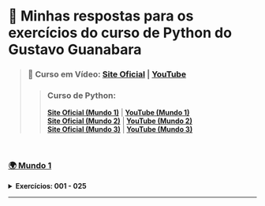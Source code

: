 # 🐍 Minhas respostas para os exercícios do curso de Python do Gustavo Guanabara

> ### 📘 Curso em Vídeo: [Site Oficial](https://www.cursoemvideo.com/) | [YouTube](https://youtube.com/channel/UCrWvhVmt0Qac3HgsjQK62FQ?si=xqRIhiYg0EZnGnbP)
>> ### Curso de Python:  
>> [**Site Oficial (Mundo 1)**](https://www.cursoemvideo.com/curso/python-3-mundo-1/) | [**YouTube (Mundo 1)**](https://youtube.com/playlist?list=PLHz_AreHm4dlKP6QQCekuIPky1CiwmdI6&si=b896Bdh7K_yvMRPT)   
>> [**Site Oficial (Mundo 2)**](https://www.cursoemvideo.com/curso/python-3-mundo-2/) | [**YouTube (Mundo 2)**](https://youtube.com/playlist?list=PLHz_AreHm4dk_nZHmxxf_J0WRAqy5Czye&si=0Xal-Rd6GPnY7kpu)  
>> [**Site Oficial (Mundo 3)**](https://www.cursoemvideo.com/curso/python-3-mundo-3/) | [**YouTube (Mundo 3)**](https://youtube.com/playlist?list=PLHz_AreHm4dksnH2jVTIVNviIMBVYyFnH&si=Z95g3aU08iGc9ZNg)  

<br>

### [🌍 Mundo 1](https://github.com/ThiagoHenriqueRm/Exerc-cios-de-Python-do-Guanabara-/tree/main/Mundo1)
<details>
  
  **<summary>Exercícios: 001 - 025</summary>**

  Aula 1 - 5 : Primeiros comandos em Python ( Ex: 001 - 002 )
  -
  
  > ---
  
  > ## [Ex001: Olá, Mundo! ](https://github.com/ThiagoHenriqueRm/Exerc-cios-de-Python-do-Guanabara-/blob/main/Mundo1/Ex001.py)
  > **Enunciado do exercício :**  
  > - Faça um programa que **escrava "Olá, Mundo!" na tala.**
  
  > ---
  
  > ## [Ex002: Saudação com o Nome do Usuário ](https://github.com/ThiagoHenriqueRm/Exerc-cios-de-Python-do-Guanabara-/blob/main/Mundo1/Ex002.py)
  > **Enunciado do exercício :**  
  > - Faça um programa que leia o **nome** de uma pessoa e **mostre uma mensagem de boas-vindas**.

  > ---

  <br>

  Aula 6 : Tipos Primitivos e Saída de Dados ( Ex: 003 - 004 )
  -
  
  > ---

  > ## [Ex003: Somando dois Numeros ](https://github.com/ThiagoHenriqueRm/Exerc-cios-de-Python-do-Guanabara-/blob/main/Mundo1/Ex003.py)
  > **Enunciado do exercício :**  
  > - Crie um programa que leia **dois númeors** e mostre a **soma entre eles**.
  
  > ---
  
  > ## [Ex004: Analisando o Tipo e Informações de um Dado ](https://github.com/ThiagoHenriqueRm/Exerc-cios-de-Python-do-Guanabara-/blob/main/Mundo1/Ex004.py)
  > **Enunciado do exercício :**  
  > - Feça um programa que **leia algo** pelo teclado **e mostre** na tela o seu **tipo primitivo** e **todas as finformações possieis** sobra ela.

  > ---

  <br>
  
  Aula 7 : Operadores Aritméticos ( Ex: 005 - 015 )
  -
  > ---
  
  > ## [Ex005: Sucessor e Antecessor de um Número ](https://github.com/ThiagoHenriqueRm/Exerc-cios-de-Python-do-Guanabara-/blob/main/Mundo1/Ex005.py)
  > **Enunciado do exercício :**  
  > - Faça um programa que **leia um número** inteiro **e mostr**e na tela o seu **sucessor** e seu **antecessor**.
  
  > ---
  
  > ## [Ex006: Dobro, Triplo e Raiz Quadrada ](https://github.com/ThiagoHenriqueRm/Exerc-cios-de-Python-do-Guanabara-/blob/main/Mundo1/Ex006.py)
  > **Enunciado do exercício :**  
  > - Crie um algoritmo que leia um número e mostre o seu **Dobro**, **Triplo** e a **Raiz Quadrada**.
  
  > ---
  
  > ## [Ex007: Média de Duas Notas ](https://github.com/ThiagoHenriqueRm/Exerc-cios-de-Python-do-Guanabara-/blob/main/Mundo1/Ex007.py)
  > **Enunciado do exercício :**  
  > - Desenvolva um programa que **leia as duas notas** de um aluno, calcule e **mostre a sua média**.

  > ---

  > ## [Ex008: Conversor de Medidas ](https://github.com/ThiagoHenriqueRm/Exerc-cios-de-Python-do-Guanabara-/blob/main/Mundo1/Ex008.py)
  > **Enunciado do exercício :**  
  > - Escreva um programa que **leia um valor em metros** e o exiba **convertido em**: **km**, **hm**, **dam**, **m**, **dm**, **cm** e **mm**.

  > ---

  > ## [Ex009: Tabuada ](https://github.com/ThiagoHenriqueRm/Exerc-cios-de-Python-do-Guanabara-/blob/main/Mundo1/Ex009.py)
  > **Enunciado do exercício :**  
  > - Faça um programa que **leia um número Inteiro** qualquer e **mostre na tela a sua tabuada**.

  > ---

  > ## [Ex010: Conversor de Moedas ](https://github.com/ThiagoHenriqueRm/Exerc-cios-de-Python-do-Guanabara-/blob/main/Mundo1/Ex010.py)
  > **Enunciado do exercício :**  
  > - Crie um programa que **leia quanto dinheiro uma pessoa tem na carteira** e mostre quantos **dólares** ela pode comprar.

  > ---
 
  > ## [Ex011: Pintando Parede ](https://github.com/ThiagoHenriqueRm/Exerc-cios-de-Python-do-Guanabara-/blob/main/Mundo1/Ex011.py)
  > **Enunciado do exercício :**  
  > - Faça um programa que **leia** a **largura** e a **altura** de uma parede em metros, **calcule a sua área** e a **quantidade de tinta necessária** para pintá-la, sabendo que **cada litro de tinta pinta uma área de 2 metros quadrados**.

  > ---

  > ## [Ex012: Calculando Descontos](https://github.com/ThiagoHenriqueRm/Exerc-cios-de-Python-do-Guanabara-/blob/main/Mundo1/Ex012.py)
  > **Enunciado do exercício :**
  > - Faça um algoritmo que **leia o preço de um produto** e mostre seu novo preço, com **5% de desconto**.

  > ---
 
  > ## [Ex013: Reajuste Salarial ](https://github.com/ThiagoHenriqueRm/Exerc-cios-de-Python-do-Guanabara-/blob/main/Mundo1/Ex013.py)
  > **Enunciado do exercício :**
  >  - Faça um algoritmo que leia o salário de um funcionário e mostre seu novo salário, com 15% de aumento.

  > ---

  > ## [Ex014: Conversor de Temperaturas ](https://github.com/ThiagoHenriqueRm/Exerc-cios-de-Python-do-Guanabara-/blob/main/Mundo1/Ex014.py)
  > **Enunciado do exercício :**
  > - Escreva um programa que converta uma temperatura digitando em graus Celsius e converta para graus Fahrenheit.

  > ---

  > ## [Ex0:15 Aluguel de Carros ](https://github.com/ThiagoHenriqueRm/Exerc-cios-de-Python-do-Guanabara-/blob/main/Mundo1/Ex015.py)
  > **Enunciado do exercício :**
  > - Escreva um programa que pergunte a quantidade de Km percorridos por um carro alugado e a quantidade de dias pelos quais ele foi alugado. Calcule o preço a pagar, sabendo que o carro custa R$60 por dia e R$0,15 por Km rodado.

  > ---

  <br>

  Aula 8 : Utilizando Módulos ( Ex: 016 - 021 )
  -
  > ---

  > ## [Ex016: Quebrando um número ](https://github.com/ThiagoHenriqueRm/Exerc-cios-de-Python-do-Guanabara-/blob/main/Mundo1/Ex016.py)
  > **Enunciado do exercício :**
  > - Crie um programa que leia um número Real qualquer pelo teclado e mostre na tela a sua porção Inteira.

  > ---

  > ## [Ex017: Catetos e Hipotenusa ](https://github.com/ThiagoHenriqueRm/Exerc-cios-de-Python-do-Guanabara-/blob/main/Mundo1/Ex017.py)
  > **Enunciado do exercício :**
  > - Faça um programa que leia o comprimento do cateto oposto e do cateto adjacente de um triângulo retângulo. Calcule e mostre o comprimento da hipotenusa.

  > ---

  > ## [Ex018: Seno, Cosseno e Tangente ](https://github.com/ThiagoHenriqueRm/Exerc-cios-de-Python-do-Guanabara-/blob/main/Mundo1/Ex018.py)
  > **Enunciado do exercício :**
  > - Faça um programa que leia um ângulo qualquer e mostre na tela o valor do seno, cosseno e tangente desse ângulo.

  > ---

  > ## [Ex019: Sorteando um item na lista ](https://github.com/ThiagoHenriqueRm/Exerc-cios-de-Python-do-Guanabara-/blob/main/Mundo1/Ex019.py)
  > **Enunciado do exercício :**
  > - Um professor quer sortear um dos seus quatro alunos para apagar o quadro. Faça um programa que ajude ele, lendo o nome dos alunos e escrevendo na tela o nome do escolhido.

  > ---

  > ## [Ex020: Sorteando uma ordem na lista ](https://github.com/ThiagoHenriqueRm/Exerc-cios-de-Python-do-Guanabara-/blob/main/Mundo1/Ex020.py)
  > **Enunciado do exercício :**
  > - O mesmo professor do desafio 019 quer sortear a ordem de apresentação de trabalhos dos alunos. Faça um programa que leia o nome dos quatro alunos e mostre a ordem sorteada.

  > ---

  > ## [Ex021: Tocando um MP3 ](https://github.com/ThiagoHenriqueRm/Exerc-cios-de-Python-do-Guanabara-/blob/main/Mundo1/Ex021.py)
  > **Enunciado do exercício :**
  > - Faça um programa em Python que abra e reproduza o áudio de um arquivo MP3.

  > ---

  <br>
  
  Aula 9 : Manipulando Texto ( Ex: 022 - 025 )
  -
  > ---

  > ## [Ex022: Analisador de Textos ](https://github.com/ThiagoHenriqueRm/Exerc-cios-de-Python-do-Guanabara-/blob/main/Mundo1/Ex022.py)
  > **Enunciado do exercício :**
  > - Crie um programa que leia o nome completo de uma pessoa e mostre:  
      - O nome com todas as letras maiúsculas e minúsculas.  
      - Quantas letras ao todo (sem considerar espaços).  
      - Quantas letras tem o primeiro nome.  

  > ---

  > ## [Ex023: Separando dígitos de um número ](https://github.com/ThiagoHenriqueRm/Exerc-cios-de-Python-do-Guanabara-/blob/main/Mundo1/Ex023.py)
  > **Enunciado do exercício :**
  > - Faça um programa que leia um número de 0 a 9999 e mostre na tela cada um dos dígitos separados.

  > ---

  > ## [Ex024: Verificando as primeiras letras de um texto ](https://github.com/ThiagoHenriqueRm/Exerc-cios-de-Python-do-Guanabara-/blob/main/Mundo1/Ex024.py)
  > **Enunciado do exercício :**
  > - Crie um programa que leia o nome de uma cidade diga se ela começa ou não com o nome "SANTO".  

  > ---

  > ## [Ex025: Verificando as primeiras letras de um texto ](https://github.com/ThiagoHenriqueRm/Exerc-cios-de-Python-do-Guanabara-/blob/main/Mundo1/Ex025.py)
  > **Enunciado do exercício :**  
  > - Crie um programa que leia o nome de uma pessoa e diga se ela tem "SILVA" no nome.

  > ---

</details>

---
